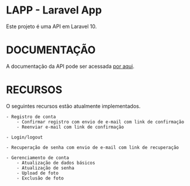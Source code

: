 # LAPP - Laravel App
Este projeto é uma API em Laravel 10.

# DOCUMENTAÇÃO
A documentação da API pode ser acessada [por aqui](https://documenter.getpostman.com/view/15369452/2s9YR57vX9).

# RECURSOS
O seguintes recursos estão atualmente implementados.

    - Registro de conta
        - Confirmar registro com envio de e-mail com link de confirmação
        - Reenviar e-mail com link de confirmação

    - Login/logout

    - Recuperação de senha com envio de e-mail com link de recuperação

    - Gerenciamento de conta
        - Atualização de dados básicos
        - Atualização de senha
        - Upload de foto
        - Exclusão de foto

